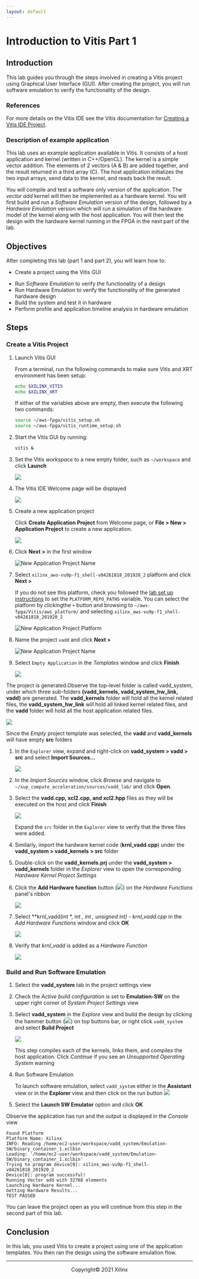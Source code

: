 ```yaml
---
layout: default
---
```


# Introduction to Vitis Part 1

## Introduction

This lab guides you through the steps involved in creating a Vitis project using Graphical User Interface (GUI). After creating the project, you will run software emulation to verify the functionality of the design.

### References

For more details on the Vitis IDE see the Vitis documentation for [Creating a Vitis IDE Project](https://www.xilinx.com/html_docs/xilinx2021_1/vitis_doc/creatingvitisideproject.html#cpe1508968036414).


### Description of example application

This lab uses an example application available in Vitis. It consists of a host application and kernel (written in C++/OpenCL). The kernel is a simple vector addition. The elements of 2 vectors (A & B) are added together, and the result returned in a third array (C). The host application initializes the two input arrays, send data to the kernel, and reads back the result.

You will compile and test a software only version of the application. The *vector add* kernel will then be implemented as a hardware kernel. You will first build and run a *Software Emulation* version of the design, followed by a *Hardware Emulation* version which will run a simulation of the hardware model of the kernel along with the host application. You will then test the design with the hardware kernel running in the FPGA in the next part of the lab.

## Objectives

After completing this lab (part 1 and part 2), you will learn how to:

* Create a project using the Vitis GUI
- Run *Software Emulation* to verify the functionality of a design
- Run Hardware Emulation to verify the functionality of the generated hardware design
- Build the system and test it in hardware
- Perform profile and application timeline analysis in hardware emulation

## Steps

### Create a Vitis Project

1. Launch Vitis GUI

    From a terminal, run the following commands to make sure Vitis and XRT environment has been setup:

   ```sh
   echo $XILINX_VITIS
   echo $XILINX_XRT
   ```

    If either of the variables above are empty, then execute the following two commands:

   ```sh
   source ~/aws-fpga/vitis_setup.sh
   source ~/aws-fpga/vitis_runtime_setup.sh
   ```

1. Start the Vitis GUI by running:

   ```sh
   vitis &
   ```
1. Set the Vitis *workspace* to a new empty folder, such as `~/workspace` and click **Launch**  
   
    ![](./images/Vitis_intro/workspace.png)

1. The Vitis IDE Welcome page will be displayed

	![](./images/Vitis_IDE.png)

1. Create a new application project

    Click **Create Application Project** from Welcome page, or **File > New > Application Project** to create a new application.

    ![](./images/Vitis_intro/new_application.png)

1. Click **Next >** in the first window

    ![New Application Project Name](./images/Vitis_intro/project_wizard.png)

1. Select `xilinx_aws-vu9p-f1_shell-v04261818_201920_2` platform and click **Next >**

    If you do not see this platform, check you followed the [lab set up instructions](setup_xup_aws_workshop.md#lab-setup) to set the `PLATFORM_REPO_PATHS` variable. You can select the platform by clickingthe  `+` button and browsing to `~/aws-fpga/Vitis/aws_platform/` and selecting `xilinx_aws-vu9p-f1_shell-v04261818_201920_2`

    ![New Application Project Platform](./images/Vitis_intro/select_platform.png)


1. Name the project `vadd` and click **Next >**

    ![New Application Project Name](./images/Vitis_intro/project_name.png)

1. Select `Empty Application` in the *Templates* window and click **Finish**

    ![](./images/Vitis_intro/template.png)


The project is generated.Observe the top-level folder is called vadd\_system, under which three sub-folders **(vadd\_kernels, vadd\_system\_hw\_link, vadd)** are generated. The **vadd\_kernels** folder will hold all the kernel related files, the **vadd\_system\_hw\_link** will hold all linked kernel related files, and the **vadd** folder will hold all the host application related files.

![](./images/Vitis_intro/initial_project.png) 

Since the _Empty_ project template was selected, the **vadd** and **vadd_kernels** will have empty **src** folders

1. In the `Explorer` view, expand and right-click on **vadd\_system > vadd > src** and select **Import Sources...**

    ![](./images/Vitis_intro/add_host_sources.png)

1. In the *Import Sources* window, click *Browse* and navigate to `~/xup_compute_acceleration/sources/vadd_lab/` and click **Open**. 

1. Select the **vadd.cpp, xcl2.cpp, and xcl2.hpp** files as they will be executed on the host and click **Finish**

    ![](./images/Vitis_intro/import_sources.png)

    Expand the `src` folder in the `Explorer` view to verify that the three files were added.

1. Similarly, import the hardware kernel code (**krnl\_vadd.cpp**) under the **vadd\_system > vadd\_kernels > src** folder

1. Double-click on the **vadd\_kernels.prj** under the **vadd\_system > vadd\_kernels** folder in the *Explorer* view to open the corresponding *Hardware Kernel Project Settings* 

1. Click the **Add Hardware function** button (![](./images/Fig-hw_button.png)) on the *Hardware Functions* panel's ribbon

    ![](./images/Vitis_intro/add_hw_function.png)

1. Select **krnl_vadd(int *, int *, int *, unsigned int) - krnl_vadd.cpp**  in the *Add Hardware Functions* window and click **OK**

    ![](./images/Vitis_intro/select_hw_function.png)

1. Verify that *krnl_vadd* is added as a *Hardware Function*

    ![](./images/Vitis_intro/project_dashboard.png)

### Build and Run Software Emulation

1. Select the  **vadd_system** tab in the project settings view

1. Check the *Active build configuration* is set to **Emulation-SW** on the upper right corner of *System Project Settings* view

1. Select **vadd_system** in the *Explore* view and build the design  by clicking the hammer button (![](./images/Fig-build.png)) on top buttons bar, or right click `vadd_system` and select **Build Project**

    ![](./images/Vitis_intro/sw_emu_build.png)

    This step compiles each of the kernels, links them, and compiles the host application. Click *Continue* if you see an *Unsupported Operating System* warning 

1. Run Software Emulation

    To launch software emulation, select `vadd_system` either in the **Assistant** view or in the **Explorer** view and then click on the run button ![](./images/Fig-run.png)

1. Select the **Launch SW Emulator** option and click **OK**

Observe the application has run and the output is displayed in the *Console* view

```
Found Platform
Platform Name: Xilinx
INFO: Reading /home/ec2-user/workspace/vadd_system/Emulation-SW/binary_container_1.xclbin
Loading: '/home/ec2-user/workspace/vadd_system/Emulation-SW/binary_container_1.xclbin'
Trying to program device[0]: xilinx_aws-vu9p-f1_shell-v04261818_201920_2
Device[0]: program successful!
Running Vector add with 32768 elements
Launching Hardware Kernel...
Getting Hardware Results...
TEST PASSED
```

You can leave the project open as you will continue from this step in the second part of this lab. 

## Conclusion

In this lab, you used Vitis to create a project using one of the application templates. You then ran the design using the software emulation flow.

---------------------------------------
<p align="center">Copyright&copy; 2021 Xilinx</p>
